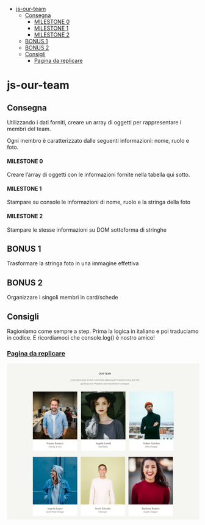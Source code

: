 - [js-our-team](#js-our-team)
  - [Consegna](#consegna)
      - [MILESTONE 0](#milestone-0)
      - [MILESTONE 1](#milestone-1)
      - [MILESTONE 2](#milestone-2)
  - [BONUS 1](#bonus-1)
  - [BONUS 2](#bonus-2)
  - [Consigli](#consigli)
    - [Pagina da replicare](#pagina-da-replicare)

# js-our-team

## Consegna

Utilizzando i dati forniti, creare un array di oggetti per rappresentare i membri del team.

Ogni membro è caratterizzato dalle seguenti informazioni: nome, ruolo e foto.

#### MILESTONE 0

Creare l’array di oggetti con le informazioni fornite nella tabella qui sotto.

#### MILESTONE 1

Stampare su console le informazioni di nome, ruolo e la stringa della foto

#### MILESTONE 2

Stampare le stesse informazioni su DOM sottoforma di stringhe

## BONUS 1

Trasformare la stringa foto in una immagine effettiva

## BONUS 2

Organizzare i singoli membri in card/schede

## Consigli 
Ragioniamo come sempre a step. Prima la logica in italiano e poi traduciamo in codice.
E ricordiamoci che console.log() è nostro amico!

### [Pagina da replicare](./img/screenshot/exercise/)

<img src="./img/screenshot/exercise/to-emulate.png" width=700>

